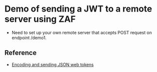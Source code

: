 # Demo of sending a JWT to a remote server using ZAF

* Need to set up your own remote server that accepts POST request on endpoint /demo1.

## Reference
* [Encoding and sending JSON web tokens](https://developer.zendesk.com/apps/docs/developer-guide/using_sdk#encoding-and-sending-json-web-tokens)
